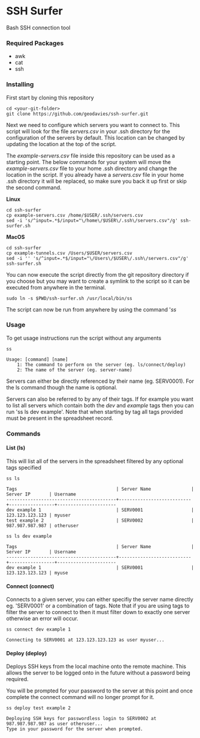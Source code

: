 # SSH Surfer
Bash SSH connection tool

### Required Packages
- awk
- cat
- ssh

### Installing
First start by cloning this repository

```
cd <your-git-folder>
git clone https://github.com/geodavies/ssh-surfer.git
```
Next we need to configure which servers you want to connect to. This script will look for the file *servers.csv* in your .ssh directory
for the configuration of the servers by default. This location can be changed by updating the location at the top of the script.

The *example-servers.csv* file inside this repository can be used as a starting point. The below commands for your system 
will move the *example-servers.csv* file to your home .ssh directory and change the location in the script. If you already
have a *servers.csv* file in your home .ssh directory it will be replaced, so make sure you back it up first or skip the second command.

**Linux**
```
cd ssh-surfer
cp example-servers.csv /home/$USER/.ssh/servers.csv
sed -i 's/^input=.*$/input="\/home\/$USER\/.ssh\/servers.csv"/g' ssh-surfer.sh
```
**MacOS**
```
cd ssh-surfer
cp example-tunnels.csv /Users/$USER/servers.csv
sed -i '' 's/^input=.*$/input="\/Users\/$USER\/.ssh\/servers.csv"/g' ssh-surfer.sh
```
You can now execute the script directly from the git repository directory if you choose but you may want to
create a symlink to the script so it can be executed from anywhere in the terminal.
```
sudo ln -s $PWD/ssh-surfer.sh /usr/local/bin/ss
```
The script can now be run from anywhere by using the command '*ss*

### Usage
To get usage instructions run the script without any arguments
```
ss
```
```
Usage: [command] [name]
    1: The command to perform on the server (eg. ls/connect/deploy)
    2: The name of the server (eg. server-name)
```
Servers can either be directly referenced by their name (eg. SERV0001). For the ls command though the name is optional.

Servers can also be referred to by any of their tags. If for example you want to list all servers which contain both the *dev* and *example* tags
then you can run 'ss ls dev example'. Note that when starting by tag all tags provided must be present in the spreadsheet record.

### Commands

#### List (ls)
This will list all of the servers in the spreadsheet filtered by any optional tags specified

```
ss ls
```
```
Tags                                     | Server Name               | Server IP       | Username
-----------------------------------------+---------------------------+-----------------+----------------------
dev example 1                            | SERV0001                  | 123.123.123.123 | myuser
test example 2                           | SERV0002                  | 987.987.987.987 | otheruser
```

```
ss ls dev example
```
```
Tags                                     | Server Name               | Server IP       | Username
-----------------------------------------+---------------------------+-----------------+----------------------
dev example 1                            | SERV0001                  | 123.123.123.123 | myuse
```

#### Connect (connect)
Connects to a given server, you can either specifiy the server name directly eg. 'SERV0001' or a combination of tags. Note that
if you are using tags to filter the server to connect to then it must filter down to exactly one server otherwise an error will occur.
```
ss connect dev example 1
```
```
Connecting to SERV0001 at 123.123.123.123 as user myuser...
```

#### Deploy (deploy)
Deploys SSH keys from the local machine onto the remote machine. This allows the server to be logged onto in the future without
a password being required.

You will be prompted for your password to the server at this point and once complete the connect command will no longer prompt for it.
```
ss deploy test example 2
```
```
Deploying SSH keys for passwordless login to SERV0002 at 987.987.987.987 as user otheruser...
Type in your password for the server when prompted.
```
